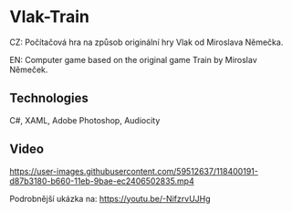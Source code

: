 # Vlak-Train
CZ: Počítačová hra na způsob originální hry Vlak od Miroslava Němečka.

EN: Computer game based on the original game Train by Miroslav Němeček.

## Technologies 

C#, XAML, Adobe Photoshop, Audiocity

## Video

https://user-images.githubusercontent.com/59512637/118400191-d87b3180-b660-11eb-9bae-ec2406502835.mp4

Podrobnější ukázka na: https://youtu.be/-NifzrvUJHg
